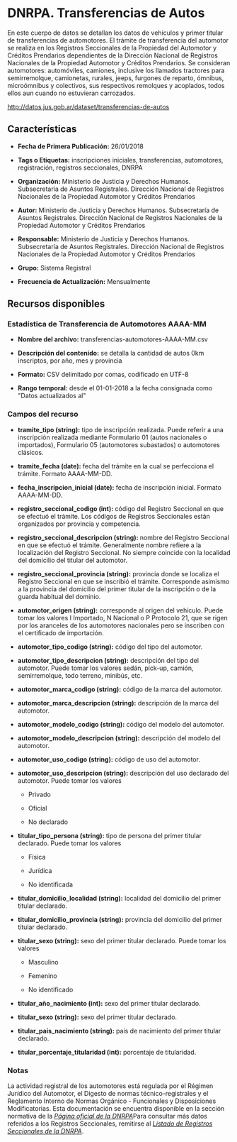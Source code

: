 DNRPA. Transferencias de Autos
=======================================

En este cuerpo de datos se detallan los datos de vehículos y primer titular de transferencias de automotores. El trámite de transferencia del automotor se realiza en los Registros Seccionales de la Propiedad del Automotor y Créditos Prendarios dependientes de la Dirección Nacional de Registros Nacionales de la Propiedad Automotor y Créditos Prendarios. Se consideran automotores: automóviles, camiones, inclusive los llamados tractores para semirremolque, camionetas, rurales, jeeps, furgones de reparto, ómnibus, microómnibus y colectivos, sus respectivos remolques y acoplados, todos ellos aun cuando no estuvieran carrozados.

http://datos.jus.gob.ar/dataset/transferencias-de-autos

Características
---------------

-   **Fecha de Primera Publicación:** 26/01/2018

-   **Tags o Etiquetas:** inscripciones iniciales, transferencias, automotores, registración, registros seccionales, DNRPA

-   **Organización:** Ministerio de Justicia y Derechos Humanos. Subsecretaría de Asuntos Registrales. Dirección Nacional de Registros Nacionales de la Propiedad Automotor y Créditos Prendarios

-   **Autor:** Ministerio de Justicia y Derechos Humanos. Subsecretaría de Asuntos Registrales. Dirección Nacional de Registros Nacionales de la Propiedad Automotor y Créditos Prendarios

-   **Responsable:** Ministerio de Justicia y Derechos Humanos. Subsecretaría de Asuntos Registrales. Dirección Nacional de Registros Nacionales de la Propiedad Automotor y Créditos Prendarios

-   **Grupo:** Sistema Registral

-   **Frecuencia de Actualización:** Mensualmente

Recursos disponibles
--------------------

### Estadística de Transferencia de Automotores AAAA-MM

-   **Nombre del archivo:** transferencias-automotores-AAAA-MM.csv

-   **Descripción del contenido:** se detalla la cantidad de autos 0km inscriptos, por año, mes y provincia

-   **Formato:** CSV delimitado por comas, codificado en UTF-8

-   **Rango temporal:** desde el 01-01-2018 a la fecha consignada como "Datos actualizados al"

### Campos del recurso

-   **tramite\_tipo (string):** tipo de inscripción realizada. Puede referir a una inscripción realizada mediante Formulario 01 (autos nacionales o importados), Formulario 05 (automotores subastados) o automotores clásicos.

-   **tramite\_fecha (date):** fecha del trámite en la cual se perfecciona el trámite. Formato AAAA-MM-DD.

-   **fecha\_inscripcion\_inicial (date):** fecha de inscripción inicial. Formato AAAA-MM-DD.

-   **registro\_seccional\_codigo (int):** código del Registro Seccional en que se efectuó el trámite. Los códigos de Registros Seccionales están organizados por provincia y competencia.

-   **registro\_seccional\_descripcion (string):** nombre del Registro Seccional en que se efectuó el trámite. Generalmente nombre refiere a la localización del Registro Seccional. No siempre coincide con la localidad del domicilio del titular del automotor.

-   **registro\_seccional\_provincia (string):** provincia donde se localiza el Registro Seccional en que se inscribió el trámite. Corresponde asimismo a la provincia del domicilio del primer titular de la inscripción o de la guarda habitual del dominio.

-   **automotor\_origen (string):** corresponde al origen del vehículo. Puede tomar los valores I Importado, N Nacional o P Protocolo 21, que se rigen por los aranceles de los automotores nacionales pero se inscriben con el certificado de importación.

-   **automotor\_tipo\_codigo (string):** código del tipo del automotor.

-   **automotor\_tipo\_descripcion (string):** descripción del tipo del automotor. Puede tomar los valores sedán, pick-up, camión, semirremolque, todo terreno, minibús, etc.

-   **automotor\_marca\_codigo (string):** código de la marca del automotor.

-   **automotor\_marca\_descripcion (string):** descripción de la marca del automotor.

-   **automotor\_modelo\_codigo (string):** código del modelo del automotor.

-   **automotor\_modelo\_descripcion (string):** descripción del modelo del automotor.

-   **automotor\_uso\_codigo (string):** código de uso del automotor.

-   **automotor\_uso\_descripcion (string):** descripción del uso declarado del automotor. Puede tomar los valores

    -   Privado

    -   Oficial

    -   No declarado

-   **titular\_tipo\_persona (string):** tipo de persona del primer titular declarado. Puede tomar los valores

    -   Física

    -   Jurídica

    -   No identificada

-   **titular\_domicilio\_localidad (string):** localidad del domicilio del primer titular declarado.

-   **titular\_domicilio\_provincia (string):** provincia del domicilio del primer titular declarado.

-   **titular\_sexo (string):** sexo del primer titular declarado. Puede tomar los valores

    -   Masculino

    -   Femenino

    -   No identificado

-   **titular\_año\_nacimiento (int):** sexo del primer titular declarado.

-   **titular\_sexo (string):** sexo del primer titular declarado.

-   **titular\_pais\_nacimiento (string):** país de nacimiento del primer titular declarado.<span id="notas" class="anchor"><span id="estad%C3%ADstica-de-transferencias-de-au" class="anchor"></span></span>

-   **titular\_porcentaje\_titularidad (int):** porcentaje de titularidad.

### Notas

La actividad registral de los automotores está regulada por el Régimen Jurídico del Automotor, el Digesto de normas técnico-registrales y el Reglamento Interno de Normas Orgánico - Funcionales y Disposiciones Modificatorias. Esta documentación se encuentra disponible en la sección normativa de la [*Página oficial de la DNRPA*](http://www.dnrpa.gov.ar/portal_dnrpa/regimenj2.php)Para consultar más datos referidos a los Registros Seccionales, remitirse al [*Listado de Registros Seccionales de la DNRPA*](http://datos.jus.gob.ar/dataset/listado-de-registros-seccionales-de-la-dnrnpa).
